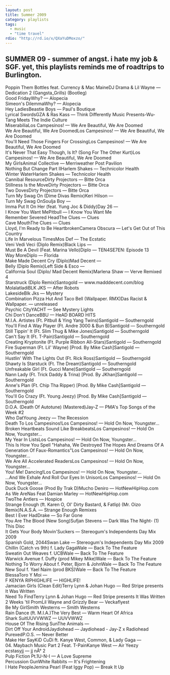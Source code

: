 ```yaml
---
layout: post
title: Summer 2009
category: playlists
tags: 
  - music
  - "time travel"
rdio: "http://rd.io/x/QXaYuDMoxzo/"
---
```

<div class="playlist"><h2>SUMMER 09 - summer of angst. i hate my job &amp; SGF. yet, this playlists reminds me of roadtrips to Burlington.</h2> <div class="playlist-track"><span class="track-name">Poppin Them Bottles feat. Currency &amp; Mac Maine</span><span class="track-artist">DJ Drama &amp; Lil Wayne</span><span class="track-album"> — Dedication 2 (Gangsta_Grills) (Bootleg)</span></div><div class="playlist-track"><span class="track-name">Good Friday</span><span class="track-artist">Why?</span><span class="track-album"> — Alopecia</span></div><div class="playlist-track"><span class="track-name">Simeon's Dilemma</span><span class="track-artist">Why?</span><span class="track-album"> — Alopecia</span></div><div class="playlist-track"><span class="track-name">Hey Ladies</span><span class="track-artist">Beastie Boys</span><span class="track-album"> — Paul's Boutique</span></div><div class="playlist-track"><span class="track-name">Lyrical Swords</span><span class="track-artist">GZA &amp; Ras Kass</span><span class="track-album"> — Think Differently Music Presents-Wu-Tang Meets The Indie Culture</span></div><div class="playlist-track"><span class="track-name">Miserabilia</span><span class="track-artist">Los Campesinos!</span><span class="track-album"> — We Are Beautiful, We Are Doomed</span></div><div class="playlist-track"><span class="track-name">We Are Beautiful, We Are Doomed</span><span class="track-artist">Los Campesinos!</span><span class="track-album"> — We Are Beautiful, We Are Doomed</span></div><div class="playlist-track"><span class="track-name">You'll Need Those Fingers For Crossing</span><span class="track-artist">Los Campesinos!</span><span class="track-album"> — We Are Beautiful, We Are Doomed</span></div><div class="playlist-track"><span class="track-name">It's Never That Easy Though, Is It? (Song For The Other Kurt)</span><span class="track-artist">Los Campesinos!</span><span class="track-album"> — We Are Beautiful, We Are Doomed</span></div><div class="playlist-track"><span class="track-name">My Girls</span><span class="track-artist">Animal Collective</span><span class="track-album"> — Merriweather Post Pavilion</span></div><div class="playlist-track"><span class="track-name">Nothing But Change Part II</span><span class="track-artist">Harlem Shakes</span><span class="track-album"> — Technicolor Health</span></div><div class="playlist-track"><span class="track-name">Winter Water</span><span class="track-artist">Harlem Shakes</span><span class="track-album"> — Technicolor Health</span></div><div class="playlist-track"><span class="track-name">Cannibal Resource</span><span class="track-artist">Dirty Projectors</span><span class="track-album"> — Bitte Orca</span></div><div class="playlist-track"><span class="track-name">Stillness Is the Move</span><span class="track-artist">Dirty Projectors</span><span class="track-album"> — Bitte Orca</span></div><div class="playlist-track"><span class="track-name">Two Doves</span><span class="track-artist">Dirty Projectors</span><span class="track-album"> — Bitte Orca</span></div><div class="playlist-track"><span class="track-name">Turn My Swag On (Dime Divas Remix)</span><span class="track-artist">Keri Hilson</span><span class="track-album"> — </span></div><div class="playlist-track"><span class="track-name">Turn My Swag On</span><span class="track-artist">Soulja Boy</span><span class="track-album"> — </span></div><div class="playlist-track"><span class="track-name">Imma Put It On Her (feat. Yung Joc &amp; Diddy)</span><span class="track-artist">Day 26</span><span class="track-album"> — </span></div><div class="playlist-track"><span class="track-name">I Know You Want Me</span><span class="track-artist">Pitbull</span><span class="track-album"> — I Know You Want Me</span></div><div class="playlist-track"><span class="track-name">Remember Severed Head</span><span class="track-artist">The Clues</span><span class="track-album"> — Clues</span></div><div class="playlist-track"><span class="track-name">Cave Mouth</span><span class="track-artist">The Clues</span><span class="track-album"> — Clues</span></div><div class="playlist-track"><span class="track-name">Lloyd, I'm Ready to Be Heartbroken</span><span class="track-artist">Camera Obscura</span><span class="track-album"> — Let's Get Out of This Country</span></div><div class="playlist-track"><span class="track-name">Life In Marvelous Times</span><span class="track-artist">Mos Def</span><span class="track-album"> — The Ecstatic</span></div><div class="playlist-track"><span class="track-name">Veni Vedi Veci (Diplo Remix)</span><span class="track-artist">Black Lips</span><span class="track-album"> — </span></div><div class="playlist-track"><span class="track-name">Must Be A Devil (Feat. Marina Vello)</span><span class="track-artist">Diplo</span><span class="track-album"> — TEN4SE7EN: Episode 13</span></div><div class="playlist-track"><span class="track-name">Way More</span><span class="track-artist">Diplo</span><span class="track-album"> — Florida</span></div><div class="playlist-track"><span class="track-name">Make Made Decent Cry (Diplo)</span><span class="track-artist">Mad Decent</span><span class="track-album"> — </span></div><div class="playlist-track"><span class="track-name">Belly  (Diplo Remix)</span><span class="track-artist">Left Side &amp; Esco</span><span class="track-album"> — </span></div><div class="playlist-track"><span class="track-name">California Soul (Diplo/ Mad Decent Remix)</span><span class="track-artist">Marlena Shaw</span><span class="track-album"> — Verve Remixed 4</span></div><div class="playlist-track"><span class="track-name">Starstruck (Diplo Remix)</span><span class="track-artist">Santogold</span><span class="track-album"> — www.madddecent.com/blog</span></div><div class="playlist-track"><span class="track-name">Molalatladi</span><span class="track-artist">BLK JKS</span><span class="track-album"> — After Robots</span></div><div class="playlist-track"><span class="track-name">Lakeside</span><span class="track-artist">Blk Jks</span><span class="track-album"> — Mystery</span></div><div class="playlist-track"><span class="track-name">Combination Pizza Hut And Taco Bell (Wallpaper. RMX)</span><span class="track-artist">Das Racist &amp; Wallpaper.</span><span class="track-album"> — unreleased</span></div><div class="playlist-track"><span class="track-name">Psychic City</span><span class="track-artist">YACHT</span><span class="track-album"> — See Mystery Lights</span></div><div class="playlist-track"><span class="track-name">Chi Don't Dance</span><span class="track-artist">BBU</span><span class="track-album"> — HeAD BOARD HITS</span></div><div class="playlist-track"><span class="track-name">M.I.A. Artistes (Ft. Pitbull &amp; Ying Yang Twins)</span><span class="track-artist">Santigold</span><span class="track-album"> — Southerngold</span></div><div class="playlist-track"><span class="track-name">You'll Find A Way Player (Ft. Andre 3000 &amp; Bun B)</span><span class="track-artist">Santigold</span><span class="track-album"> — Southerngold</span></div><div class="playlist-track"><span class="track-name">Still Tippin' It (Ft. Slim Thug &amp; Mike Jones)</span><span class="track-artist">Santigold</span><span class="track-album"> — Southerngold</span></div><div class="playlist-track"><span class="track-name">Can't Say It (Ft. T-Pain)</span><span class="track-artist">Santigold</span><span class="track-album"> — Southerngold</span></div><div class="playlist-track"><span class="track-name">Creating Kryptonite (Ft. Purple Ribbon All-Stars)</span><span class="track-artist">Santigold</span><span class="track-album"> — Southerngold</span></div><div class="playlist-track"><span class="track-name">Fire Superman (Ft. Lil' Wayne) [Prod. By Mike Cash]</span><span class="track-artist">Santigold</span><span class="track-album"> — Southerngold</span></div><div class="playlist-track"><span class="track-name">Hustlin' With The Lights Out (Ft. Rick Ross)</span><span class="track-artist">Santigold</span><span class="track-album"> — Southerngold</span></div><div class="playlist-track"><span class="track-name">Shawty Is Starstuck (Ft. The Dream)</span><span class="track-artist">Santigold</span><span class="track-album"> — Southerngold</span></div><div class="playlist-track"><span class="track-name">Unfreakable Girl (Ft. Gucci Mane)</span><span class="track-artist">Santigold</span><span class="track-album"> — Southerngold</span></div><div class="playlist-track"><span class="track-name">Nann Lady (Ft. Trick Daddy &amp; Trina) [Prod. By JKhan]</span><span class="track-artist">Santigold</span><span class="track-album"> — Southerngold</span></div><div class="playlist-track"><span class="track-name">Anne's Plan (Ft. Chip Tha Ripper) [Prod. By Mike Cash]</span><span class="track-artist">Santigold</span><span class="track-album"> — Southerngold</span></div><div class="playlist-track"><span class="track-name">You'll Go Crazy (Ft. Young Jeezy) [Prod. By Mike Cash]</span><span class="track-artist">Santigold</span><span class="track-album"> — Southerngold</span></div><div class="playlist-track"><span class="track-name">D.O.A. (Death Of Autotune) (Mastered)</span><span class="track-artist">Jay-Z</span><span class="track-album"> — PMA's Top Songs of the Week #2</span></div><div class="playlist-track"><span class="track-name">Who Dat</span><span class="track-artist">Young Jeezy</span><span class="track-album"> — The Recession</span></div><div class="playlist-track"><span class="track-name">Death To Los Campesinos!</span><span class="track-artist">Los Campesinos!</span><span class="track-album"> — Hold On Now, Youngster...</span></div><div class="playlist-track"><span class="track-name">Broken Heartbeats Sound Like Breakbeats</span><span class="track-artist">Los Campesinos!</span><span class="track-album"> — Hold On Now, Youngster...</span></div><div class="playlist-track"><span class="track-name">My Year In Lists</span><span class="track-artist">Los Campesinos!</span><span class="track-album"> — Hold On Now, Youngster...</span></div><div class="playlist-track"><span class="track-name">This Is How You Spell "Hahaha, We Destroyed The Hopes And Dreams Of A Generation Of Faux-Romantics"</span><span class="track-artist">Los Campesinos!</span><span class="track-album"> — Hold On Now, Youngster...</span></div><div class="playlist-track"><span class="track-name">We Are All Accelerated Readers</span><span class="track-artist">Los Campesinos!</span><span class="track-album"> — Hold On Now, Youngster...</span></div><div class="playlist-track"><span class="track-name">You! Me! Dancing!</span><span class="track-artist">Los Campesinos!</span><span class="track-album"> — Hold On Now, Youngster...</span></div><div class="playlist-track"><span class="track-name">...And We Exhale And Roll Our Eyes In Unison</span><span class="track-artist">Los Campesinos!</span><span class="track-album"> — Hold On Now, Youngster...</span></div><div class="playlist-track"><span class="track-name">Duck Duck Goose (Prod By Trak D)</span><span class="track-artist">Mucho Deniro</span><span class="track-album"> — HotNewHipHop.com</span></div><div class="playlist-track"><span class="track-name">As We Are</span><span class="track-artist">Nas Feat Damian Marley</span><span class="track-album"> — HotNewHipHop.com</span></div><div class="playlist-track"><span class="track-name">Two</span><span class="track-artist">The Antlers</span><span class="track-album"> — Hospice</span></div><div class="playlist-track"><span class="track-name">Strange Enough (ft. Karen O, Ol' Dirty Bastard, &amp; Fatlip) (Mr. Oizo Remix)</span><span class="track-artist">N.A.S.A.</span><span class="track-album"> — Strange Enough Remixes</span></div><div class="playlist-track"><span class="track-name">Best I Ever Had</span><span class="track-artist">Drake</span><span class="track-album"> — So Far Gone</span></div><div class="playlist-track"><span class="track-name">You Are The Blood (New Song)</span><span class="track-artist">Sufjan Stevens</span><span class="track-album"> — Dark Was The Night- (1) This Disc</span></div><div class="playlist-track"><span class="track-name">It Gets Your Body Movin'</span><span class="track-artist">Suckers</span><span class="track-album"> — Stereogum's Independents Day Mix 2009</span></div><div class="playlist-track"><span class="track-name">Spanish Gold, 2044</span><span class="track-artist">Swan Lake</span><span class="track-album"> — Stereogum's Independents Day Mix 2009</span></div><div class="playlist-track"><span class="track-name">Chillin (Catch vs 9th) f. Lady Gaga</span><span class="track-artist">Wale</span><span class="track-album"> — Back To The Feature</span></div><div class="playlist-track"><span class="track-name">Sweatin Out Weaves f. UCB</span><span class="track-artist">Wale</span><span class="track-album"> — Back To The Feature</span></div><div class="playlist-track"><span class="track-name">Warwick Avenue f. Duffy (prod Mikey Mike)</span><span class="track-artist">Wale</span><span class="track-album"> — Back To The Feature</span></div><div class="playlist-track"><span class="track-name">Nothing To Worry About f. Peter, Bjorn &amp; John</span><span class="track-artist">Wale</span><span class="track-album"> — Back To The Feature</span></div><div class="playlist-track"><span class="track-name">New Soul f. Yael Naim (prod BKS)</span><span class="track-artist">Wale</span><span class="track-album"> — Back To The Feature</span></div><div class="playlist-track"><span class="track-name">Blessa</span><span class="track-artist">Toro Y Moi</span><span class="track-album"> — </span></div><div class="playlist-track"><span class="track-name">F KENYA RIP</span><span class="track-artist">HIGHLIFE</span><span class="track-album"> — HIGHLIFE!</span></div><div class="playlist-track"><span class="track-name">Jamacian Girls (Clean Edit)</span><span class="track-artist">Terry Lynn &amp; Johan Hugo</span><span class="track-album"> — Red Stripe presents It Was Written</span></div><div class="playlist-track"><span class="track-name">Need To Find</span><span class="track-artist">Terry Lynn &amp; Johan Hugo</span><span class="track-album"> — Red Stripe presents It Was Written</span></div><div class="playlist-track"><span class="track-name">2 Weeks 'til Prom</span><span class="track-artist">Lil Wayne and Grizzly Bear</span><span class="track-album"> — Veckaflyest</span></div><div class="playlist-track"><span class="track-name">Be My Girl</span><span class="track-artist">Smith Westerns</span><span class="track-album"> — Smith Westerns</span></div><div class="playlist-track"><span class="track-name">Rain Dance (ft. M.I.A.)</span><span class="track-artist">The Very Best</span><span class="track-album"> — Warm Heart Of Africa</span></div><div class="playlist-track"><span class="track-name">Shark Suit</span><span class="track-artist">UUVVWWZ</span><span class="track-album"> — UUVVWWZ</span></div><div class="playlist-track"><span class="track-name">House Of The Rising Sun</span><span class="track-artist">The Animals</span><span class="track-album"> — </span></div><div class="playlist-track"><span class="track-name">Dirt Off Your Android</span><span class="track-artist">Jaydiohead</span><span class="track-album"> — Jaydiohead - Jay-Z x Radiohead</span></div><div class="playlist-track"><span class="track-name">Purexed</span><span class="track-artist">P.O.S.</span><span class="track-album"> — Never Better</span></div><div class="playlist-track"><span class="track-name">Make Her Say</span><span class="track-artist">KiD CuDi ft. Kanye West, Common, &amp; Lady Gaga</span><span class="track-album"> — </span></div><div class="playlist-track"><span class="track-name">04. Maybach Music Part 2 Feat. T-Pain</span><span class="track-artist">Kanye West</span><span class="track-album"> — Air Yeezy</span></div><div class="playlist-track"><span class="track-name">ecstasy</span><span class="track-artist">jj</span><span class="track-album"> — jj nÂ° 2</span></div><div class="playlist-track"><span class="track-name">Pulp Fiction Pt.1</span><span class="track-artist">U-N-I</span><span class="track-album"> — A Love Supreme</span></div><div class="playlist-track"><span class="track-name">Percussion Gun</span><span class="track-artist">White Rabbits</span><span class="track-album"> — It's Frightening</span></div><div class="playlist-track"><span class="track-name">I Hate People</span><span class="track-artist">Jemina Pearl (Feat Iggy Pop)</span><span class="track-album"> — Break It Up</span></div></div>